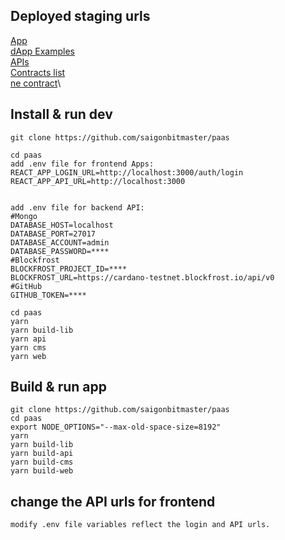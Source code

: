 ## Deployed staging urls

[App](https://paas.bworks.app/)\
[dApp Examples](https://paas.bworks.app/#/examples)\
[APIs](https://paas.bworks.app/api)\
[Contracts list](https://paas.bworks.app/api/contracts)\
[ne contract](https://paas.bworks.app/api/contracts/${contractId})\
## Install & run dev

```
git clone https://github.com/saigonbitmaster/paas

cd paas
add .env file for frontend Apps:
REACT_APP_LOGIN_URL=http://localhost:3000/auth/login
REACT_APP_API_URL=http://localhost:3000


add .env file for backend API:
#Mongo
DATABASE_HOST=localhost
DATABASE_PORT=27017
DATABASE_ACCOUNT=admin
DATABASE_PASSWORD=****
#Blockfrost
BLOCKFROST_PROJECT_ID=****
BLOCKFROST_URL=https://cardano-testnet.blockfrost.io/api/v0
#GitHub
GITHUB_TOKEN=****

cd paas
yarn
yarn build-lib
yarn api
yarn cms
yarn web
```

## Build & run app

```
git clone https://github.com/saigonbitmaster/paas
cd paas
export NODE_OPTIONS="--max-old-space-size=8192"
yarn
yarn build-lib
yarn build-api
yarn build-cms
yarn build-web

```

## change the API urls for frontend

```
modify .env file variables reflect the login and API urls.
```
